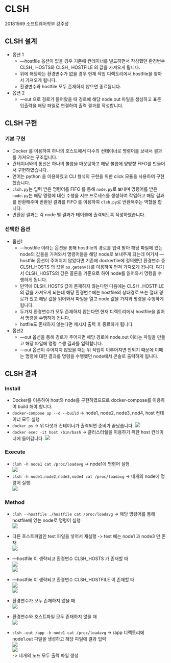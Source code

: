 # CLSH
20181569 소프트웨어학부 강주성

## CLSH 설계
- 옵션 1
	- —hostfile 옵션이 없을 경우 기존에 컨테이너를 빌드하면서 작성했던 환경변수 CLSH_ HOSTS와 CLSH_ HOSTFILE 의 값을 가져오게 됩니다.
	- 위에 해당하는 환경변수가 없을 경우 현재 작업 디렉토리에서 hostfile을 찾아서 가져오게 됩니다.
	- 환경변수와 hostfile 모두 존재하지 않으면 종료됩니다.
- 옵션 2
	- —out 으로 경로가 들어왔을 때 경로에 해당 node.out 파일을 생성하고 표준 입출력을 해당 파일로 연결하여 출력 결과를 작성합니다.

## CLSH 구현
### 기본 구현
- Docker 를 이용하여 하나의 호스트에서 다수의 컨테이너로 명령어를 보내서 결과를 가져오는 구조입니다.
- 컨테이너와의 통신은 하나의 볼륨을 마운팅하고 해당 볼륨에 양방향 FIFO를 만들어서 구현하였습니다.
- 언어는 python 을 이용하였고 CLI 형식의 구현을 위한 click 모듈을 사용하여 구현했습니다.
- `clsh.py`는 입력 받은 명령어를 FIFO 를 통해 `node.py`로 보내며 명령어를 받은 `node.py`는 해당 명령에 대한 수행을 서브 프로세스를 생성하여 작업하고 해당 결과를 반환해주며 반환된 결과를 FIFO 를 이용하여 `clsh.py`로 반환해주는 역할을 합니다.
- 반환된 결과는 각 node 별 결과가 테이블에 출력되도록 작성하였습니다.
### 선택한 옵션
- 옵션1
	- —hostfile 이라는 옵션을 통해 hostfile의 경로를 입력 받아 해당 파일에 있는 node의 값들을 가져와서 명령어들을 해당 node로 보내주게 되는데 여기서 —hostfile 옵션이 주어지지 않았다면 기존에 dockerfile에 정의했던 환경변수 중 CLSH_HOSTS 의 값을 `os.getenv()`를 이용하여 먼저 가져오게 됩니다. 여기서 CLSH_HOSTS의 값은 콜론을 기준으로 하여 node를 읽어와서 명령을 수행하게 됩니다.
	- 만약에 CLSH_HOSTS 값이 존재하지 않는다면 다음에는 CLSH _HOSTFILE 의 값을 가져오게 되는데 해당 환경변수에는 hostfile의 상대경로 또는 절대 경로가 있고 해당 값을 읽어와서 파일을 열고 node 값을 가져와 명령을 수행하게 됩니다.
	- 두가지 환경변수가 모두 존재하지 않는다면 현재 디렉토리에서 hostfile을 읽어서 명령을 수행하게 됩니다.
	- hotfile도 존재하지 않는다면 메시지 출력 후 종료하게 됩니다.
- 옵션2
	- —out 옵션을 통해 경로가 주어지면 해당 경로에 node.out 이라는 파일을 만들고 해당 파일에 명령 수행 결과를 입력합니다.
	- —out 옵션이 주어지지 않았을 때는 위 작업이 이루어지면 안되기 때문에 이때는 명령에 대한 결과를 명령을 수행했던 node에서 콘솔로 출력하게 됩니다.

## CLSH 결과
### Install
- Docker를 이용하여 host와 node를 구현하였으므로 docker-compose를 이용하여 build 해야 합니다.
- `docker-compose up --d --build` -> node1, node2, node3, nod4, host 컨테이너 모두 실행
- `docker ps` -> 위 다섯개 컨테이너가 출력되면 준비가 끝났습니다.
![](./readme_img/clsh_1.png)
- `docker exec -it host /bin/bash` -> 클러스터쉘을 이용하기 위한 host 컨테이너에 들어갑니다.
![](./readme_img/clsh_2.png)

### Execute
- `clsh -h node1 cat /proc/loadavg` -> node1에 명령어 실행   
![](./readme_img/clsh_3.png)
- `clsh -h node1,node2,node3,node4 cat /proc/loadavg` -> 네개의 node에 명령어 실행   
![](./readme_img/clsh_4.png)

### Method
- `clsh --hostfile ./hostfile cat /proc/loadavg` -> 해당 명령어를 통해 hostfile에 있는 node로 명령어 실행   
![](./readme_img/clsh_5.png)   
- 다른 호스트파일인 test 파일을 넣어서 재실행 -> test 에는 node1 과 node3 만 존재   
![](./readme_img/clsh_6.png)   
- —hostfile 이 생략되고 환경변수 CLSH_HOSTS 가 존재할 때   
![](./readme_img/clsh_7.png)   
![](./readme_img/clsh_8.png)   
- —hostfile 이 생략되고 환경변수 CLSH_HOSTFILE 이 존재할 때   
![](./readme_img/clsh_9.png)   
![](./readme_img/clsh_10.png)   
- 환경변수가 모두 존재하지 않을 때   
![](./readme_img/clsh_11.png)   
- 환경변수와 호스트파일 모두 존재하지 않을 때   
![](./readme_img/clsh_12.png)   

- `clsh —out /app -h node1 cat /proc/loadavg` -> /app 디렉토리에 node1.out 파일을 생성하고 해당 파일에 결과 입력   
![](./readme_img/clsh_13.png)   
![](./readme_img/clsh_14.png)   
-> 네개의 노드 모두 출력 파일 생성
